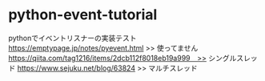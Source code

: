 # python-event-tutorial
pythonでイベントリスナーの実装テスト
https://emptypage.jp/notes/pyevent.html >> 使ってません
https://qiita.com/tag1216/items/2dcb112f8018eb19a999　>> シングルスレッド
https://www.sejuku.net/blog/63824 >> マルチスレッド